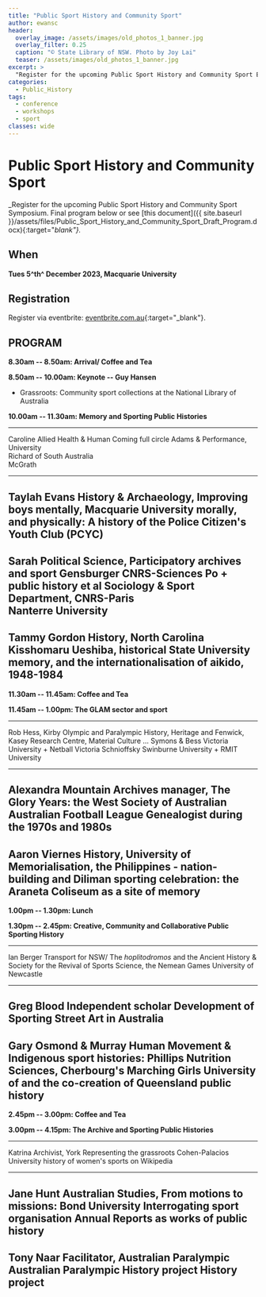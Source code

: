 ```yaml
---
title: "Public Sport History and Community Sport"
author: ewansc
header:
  overlay_image: /assets/images/old_photos_1_banner.jpg
  overlay_filter: 0.25
  caption: "© State Library of NSW. Photo by Joy Lai"
  teaser: /assets/images/old_photos_1_banner.jpg
excerpt: >
  "Register for the upcoming Public Sport History and Community Sport Event"
categories:
  - Public_History
tags:
  - conference
  - workshops
  - sport
classes: wide
---
```

# Public Sport History and Community Sport
_Register for the upcoming Public Sport History and Community Sport Symposium. Final program below or see [this document]({{ site.baseurl }}/assets/files/Public_Sport_History_and_Community_Sport_Draft_Program.docx){:target="_blank"}._

## When
**Tues 5^th^ December 2023, Macquarie University**

## Registration
Register via eventbrite: [eventbrite.com.au](https://www.eventbrite.com.au/e/public-sport-history-and-community-sport-tickets-753040974827){:target="_blank"}.

## PROGRAM
**8.30am -- 8.50am: Arrival/ Coffee and Tea**

**8.50am -- 10.00am: Keynote -- Guy Hansen**
* Grassroots: Community sport collections at the National Library of Australia

**10.00am -- 11.30am: Memory and Sporting Public Histories**

  -----------------------------------------------------------------------
  Caroline     Allied Health & Human     Coming full circle
  Adams &      Performance, University   
  Richard      of South Australia        
  McGrath                                
  ------------ ------------------------- --------------------------------
  Taylah Evans History & Archaeology,    Improving boys mentally,
               Macquarie University      morally, and physically: A
                                         history of the Police Citizen's
                                         Youth Club (PCYC)
  -----------------------------------------------------------------------
  Sarah        Political Science,        Participatory archives and sport
  Gensburger   CNRS-Sciences Po +        public history
  et al        Sociology & Sport         
               Department, CNRS-Paris    
               Nanterre University       
  -----------------------------------------------------------------------
  Tammy Gordon History, North Carolina   Kisshomaru Ueshiba, historical
               State University          memory, and the
                                         internationalisation of aikido,
                                         1948-1984
  -----------------------------------------------------------------------

**11.30am -- 11.45am: Coffee and Tea**

**11.45am -- 1.00pm: The GLAM sector and sport**

  -----------------------------------------------------------------------
  Rob Hess, Kirby      Olympic and Paralympic History, Heritage and
  Fenwick, Kasey       Research Centre,       Material Culture ...
  Symons & Bess        Victoria University +  Netball Victoria
  Schnioffsky          Swinburne University + 
                       RMIT University        
  -------------------- ---------------------- ---------------------------
  Alexandra Mountain   Archives manager,      The Glory Years: the West
                       Society of Australian  Australian Football League
                       Genealogist            during the 1970s and 1980s
  -----------------------------------------------------------------------
  Aaron Viernes        History, University of Memorialisation,
                       the Philippines -      nation-building and
                       Diliman                sporting celebration: the
                                              Araneta Coliseum as a site
                                              of memory
  -----------------------------------------------------------------------

**1.00pm -- 1.30pm: Lunch**

**1.30pm -- 2.45pm: Creative, Community and Collaborative Public
Sporting History**

  -----------------------------------------------------------------------
  Ian Berger           Transport for NSW/     The *hoplitodromos* and the
                       Ancient History &      Society for the Revival of
                       Sports Science,        the Nemean Games
                       University of          
                       Newcastle              
  -------------------- ---------------------- ---------------------------
  Greg Blood           Independent scholar    Development of Sporting
                                              Street Art in Australia
  -----------------------------------------------------------------------
  Gary Osmond & Murray Human Movement &       Indigenous sport histories:
  Phillips             Nutrition Sciences,    Cherbourg's Marching Girls
                       University of          and the co-creation of
                       Queensland             public history
  -----------------------------------------------------------------------

**2.45pm -- 3.00pm: Coffee and Tea**

**3.00pm -- 4.15pm: The Archive and Sporting Public Histories**

  ------------------------------------------------------------------------
  Katrina              Archivist, York        Representing the grassroots
  Cohen-Palacios       University             history of women's sports
                                              on Wikipedia
  -------------------- ---------------------- ----------------------------
  Jane Hunt            Australian Studies,    From motions to missions:
                       Bond University        Interrogating sport
                                              organisation Annual Reports
                                              as works of public history
  -----------------------------------------------------------------------
  Tony Naar            Facilitator,           Australian Paralympic
                       Australian Paralympic  History project
                       History project        
  ------------------------------------------------------------------------
